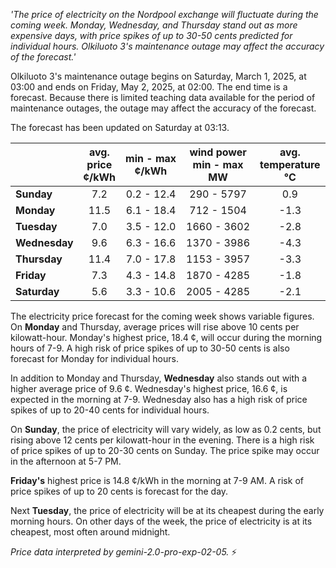 *'The price of electricity on the Nordpool exchange will fluctuate during the coming week. Monday, Wednesday, and Thursday stand out as more expensive days, with price spikes of up to 30-50 cents predicted for individual hours. Olkiluoto 3's maintenance outage may affect the accuracy of the forecast.'*

Olkiluoto 3's maintenance outage begins on Saturday, March 1, 2025, at 03:00 and ends on Friday, May 2, 2025, at 02:00. The end time is a forecast. Because there is limited teaching data available for the period of maintenance outages, the outage may affect the accuracy of the forecast.

The forecast has been updated on Saturday at 03:13.

|    | avg.<br>price<br>¢/kWh | min - max<br>¢/kWh | wind power<br>min - max<br>MW | avg.<br>temperature<br>°C |
|:---|:---:|:---:|:---:|:---:|
| **Sunday** | 7.2 | 0.2 - 12.4 | 290 - 5797 | 0.9 |
| **Monday** | 11.5 | 6.1 - 18.4 | 712 - 1504 | -1.3 |
| **Tuesday** | 7.0 | 3.5 - 12.0 | 1660 - 3602 | -2.8 |
| **Wednesday** | 9.6 | 6.3 - 16.6 | 1370 - 3986 | -4.3 |
| **Thursday** | 11.4 | 7.0 - 17.8 | 1153 - 3957 | -3.3 |
| **Friday** | 7.3 | 4.3 - 14.8 | 1870 - 4285 | -1.8 |
| **Saturday** | 5.6 | 3.3 - 10.6 | 2005 - 4285 | -2.1 |

The electricity price forecast for the coming week shows variable figures. On **Monday** and Thursday, average prices will rise above 10 cents per kilowatt-hour. Monday's highest price, 18.4 ¢, will occur during the morning hours of 7-9. A high risk of price spikes of up to 30-50 cents is also forecast for Monday for individual hours.

In addition to Monday and Thursday, **Wednesday** also stands out with a higher average price of 9.6 ¢. Wednesday's highest price, 16.6 ¢, is expected in the morning at 7-9. Wednesday also has a high risk of price spikes of up to 20-40 cents for individual hours.

On **Sunday**, the price of electricity will vary widely, as low as 0.2 cents, but rising above 12 cents per kilowatt-hour in the evening. There is a high risk of price spikes of up to 20-30 cents on Sunday. The price spike may occur in the afternoon at 5-7 PM.

**Friday's** highest price is 14.8 ¢/kWh in the morning at 7-9 AM. A risk of price spikes of up to 20 cents is forecast for the day.

Next **Tuesday**, the price of electricity will be at its cheapest during the early morning hours. On other days of the week, the price of electricity is at its cheapest, most often around midnight.

*Price data interpreted by gemini-2.0-pro-exp-02-05.* ⚡️

